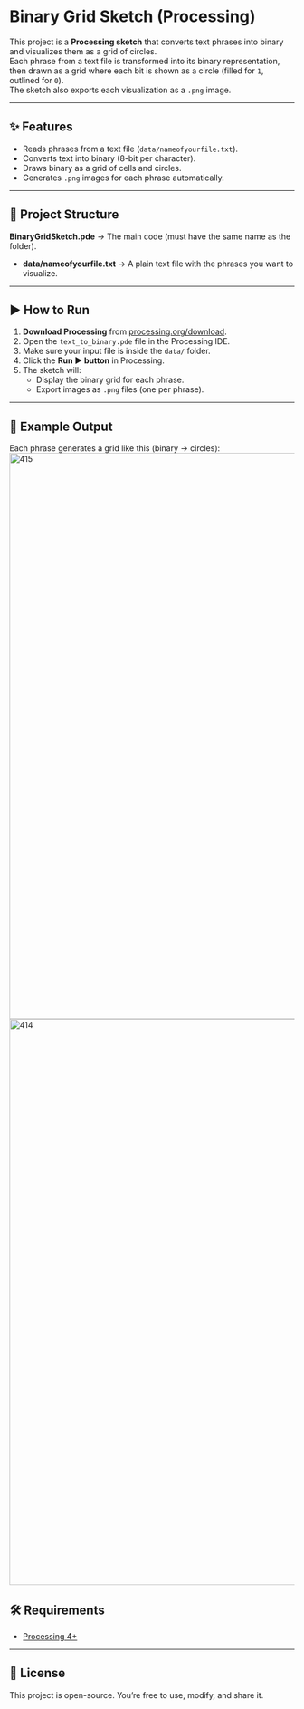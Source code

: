 # Binary Grid Sketch (Processing)

This project is a **Processing sketch** that converts text phrases into binary and visualizes them as a grid of circles.  
Each phrase from a text file is transformed into its binary representation, then drawn as a grid where each bit is shown as a circle (filled for `1`, outlined for `0`).  
The sketch also exports each visualization as a `.png` image.

---

## ✨ Features
- Reads phrases from a text file (`data/nameofyourfile.txt`).
- Converts text into binary (8-bit per character).
- Draws binary as a grid of cells and circles.
- Generates `.png` images for each phrase automatically.

---

## 📂 Project Structure
 **BinaryGridSketch.pde** → The main code (must have the same name as the folder).  
- **data/nameofyourfile.txt** → A plain text file with the phrases you want to visualize.  

---

## ▶️ How to Run

1. **Download Processing** from [processing.org/download](https://processing.org/download).
2. Open the `text_to_binary.pde` file in the Processing IDE.
3. Make sure your input file is inside the `data/` folder.
4. Click the **Run ▶️ button** in Processing.
5. The sketch will:
   - Display the binary grid for each phrase.
   - Export images as `.png` files (one per phrase).

---

## 📸 Example Output
Each phrase generates a grid like this (binary → circles):  
<img width="1000" height="1000" alt="415" src="https://github.com/user-attachments/assets/3a2fa778-e6f8-4926-931c-f83635514fbf" />
<img width="1000" height="1000" alt="414" src="https://github.com/user-attachments/assets/3d35aea0-7fdd-41ae-aeaa-0b8ff328e4f8" />

## 🛠️ Requirements
- [Processing 4+](https://processing.org/download)

---

## 📜 License
This project is open-source. You’re free to use, modify, and share it.
